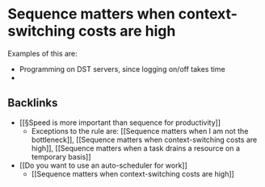 # Sequence matters when context-switching costs are high
Examples of this are:
* Programming on DST servers, since logging on/off takes time
*

## Backlinks
* [[§Speed is more important than sequence for productivity]]
	* Exceptions to the rule are:
[[Sequence matters when I am not the bottleneck]],
[[Sequence matters when context-switching costs are high]],
[[Sequence matters when a task drains a resource on a temporary basis]]
* [[Do you want to use an auto-scheduler for work]]
	* [[Sequence matters when context-switching costs are high]]

<!-- #Life -->

<!-- {BearID:B557C0DB-A7DC-49DA-976E-2919FCE1FB49-15756-00001304494D9528} -->

